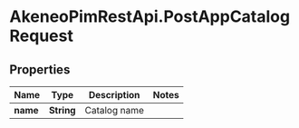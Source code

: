 # AkeneoPimRestApi.PostAppCatalogRequest

## Properties

Name | Type | Description | Notes
------------ | ------------- | ------------- | -------------
**name** | **String** | Catalog name | 


